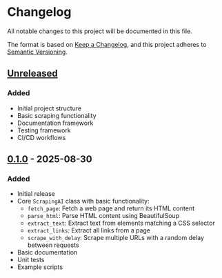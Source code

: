 # Changelog

All notable changes to this project will be documented in this file.

The format is based on [Keep a Changelog](https://keepachangelog.com/en/1.0.0/),
and this project adheres to [Semantic Versioning](https://semver.org/spec/v2.0.0.html).

## [Unreleased]

### Added
- Initial project structure
- Basic scraping functionality
- Documentation framework
- Testing framework
- CI/CD workflows

## [0.1.0] - 2025-08-30

### Added
- Initial release
- Core `ScrapingAI` class with basic functionality:
  - `fetch_page`: Fetch a web page and return its HTML content
  - `parse_html`: Parse HTML content using BeautifulSoup
  - `extract_text`: Extract text from elements matching a CSS selector
  - `extract_links`: Extract all links from a page
  - `scrape_with_delay`: Scrape multiple URLs with a random delay between requests
- Basic documentation
- Unit tests
- Example scripts

[Unreleased]: https://github.com/sodown4thecause/SCRAPINGAI/compare/v0.1.0...HEAD
[0.1.0]: https://github.com/sodown4thecause/SCRAPINGAI/releases/tag/v0.1.0